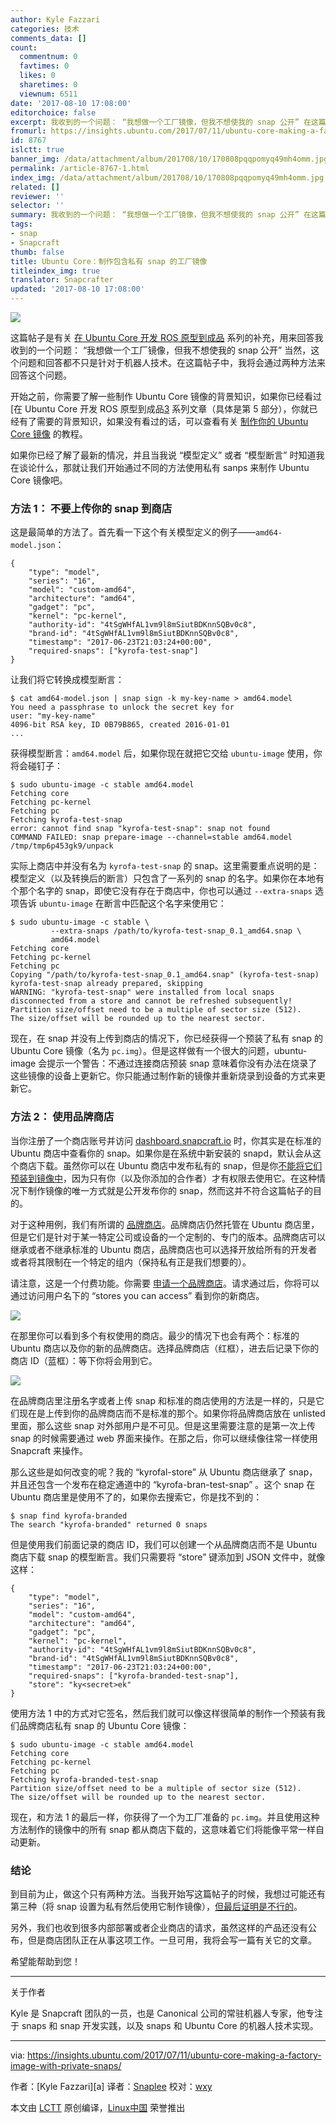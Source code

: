 ```yaml
---
author: Kyle Fazzari
categories: 技术
comments_data: []
count:
  commentnum: 0
  favtimes: 0
  likes: 0
  sharetimes: 0
  viewnum: 6511
date: '2017-08-10 17:08:00'
editorchoice: false
excerpt: 我收到的一个问题： “我想做一个工厂镜像，但我不想使我的 snap 公开” 在这篇帖子中，我将会通过两种方法来回答这个问题。
fromurl: https://insights.ubuntu.com/2017/07/11/ubuntu-core-making-a-factory-image-with-private-snaps/
id: 8767
islctt: true
banner_img: /data/attachment/album/201708/10/170808pqqpomyq49mh4omm.jpg
permalink: /article-8767-1.html
index_img: /data/attachment/album/201708/10/170808pqqpomyq49mh4omm.jpg.thumb.jpg
related: []
reviewer: ''
selector: ''
summary: 我收到的一个问题： “我想做一个工厂镜像，但我不想使我的 snap 公开” 在这篇帖子中，我将会通过两种方法来回答这个问题。
tags:
- snap
- Snapcraft
thumb: false
title: Ubuntu Core：制作包含私有 snap 的工厂镜像
titleindex_img: true
translator: Snapcrafter
updated: '2017-08-10 17:08:00'
---
```


![](/data/attachment/album/201708/10/170808pqqpomyq49mh4omm.jpg)


这篇帖子是有关 [在 Ubuntu Core 开发 ROS 原型到成品](https://insights.ubuntu.com/2017/04/06/from-ros-prototype-to-production-on-ubuntu-core/) 系列的补充，用来回答我收到的一个问题： “我想做一个工厂镜像，但我不想使我的 snap 公开” 当然，这个问题和回答都不只是针对于机器人技术。在这篇帖子中，我将会通过两种方法来回答这个问题。


开始之前，你需要了解一些制作 Ubuntu Core 镜像的背景知识，如果你已经看过 [在 Ubuntu Core 开发 ROS 原型到成品[3](https://insights.ubuntu.com/2017/04/06/from-ros-prototype-to-production-on-ubuntu-core/) 系列文章（具体是第 5 部分），你就已经有了需要的背景知识，如果没有看过的话，可以查看有关 [制作你的 Ubuntu Core 镜像](https://tutorials.ubuntu.com/tutorial/create-your-own-core-image) 的教程。


如果你已经了解了最新的情况，并且当我说 “模型定义” 或者 “模型断言” 时知道我在谈论什么，那就让我们开始通过不同的方法使用私有 sanps 来制作 Ubuntu Core 镜像吧。


### 方法 1： 不要上传你的 snap 到商店


这是最简单的方法了。首先看一下这个有关模型定义的例子——`amd64-model.json`：



```
{
    "type": "model",
    "series": "16",
    "model": "custom-amd64",
    "architecture": "amd64",
    "gadget": "pc",
    "kernel": "pc-kernel",
    "authority-id": "4tSgWHfAL1vm9l8mSiutBDKnnSQBv0c8",
    "brand-id": "4tSgWHfAL1vm9l8mSiutBDKnnSQBv0c8",
    "timestamp": "2017-06-23T21:03:24+00:00",
    "required-snaps": ["kyrofa-test-snap"]
}

```

让我们将它转换成模型断言：



```
$ cat amd64-model.json | snap sign -k my-key-name > amd64.model
You need a passphrase to unlock the secret key for
user: "my-key-name"
4096-bit RSA key, ID 0B79B865, created 2016-01-01
...

```

获得模型断言：`amd64.model` 后，如果你现在就把它交给 `ubuntu-image` 使用，你将会碰钉子：



```
$ sudo ubuntu-image -c stable amd64.model 
Fetching core
Fetching pc-kernel
Fetching pc
Fetching kyrofa-test-snap
error: cannot find snap "kyrofa-test-snap": snap not found
COMMAND FAILED: snap prepare-image --channel=stable amd64.model /tmp/tmp6p453gk9/unpack

```

实际上商店中并没有名为 `kyrofa-test-snap` 的 snap。这里需要重点说明的是：模型定义（以及转换后的断言）只包含了一系列的 snap 的名字。如果你在本地有个那个名字的 snap，即使它没有存在于商店中，你也可以通过 `--extra-snaps` 选项告诉 `ubuntu-image` 在断言中匹配这个名字来使用它：



```
$ sudo ubuntu-image -c stable \
         --extra-snaps /path/to/kyrofa-test-snap_0.1_amd64.snap \
         amd64.model
Fetching core
Fetching pc-kernel
Fetching pc
Copying "/path/to/kyrofa-test-snap_0.1_amd64.snap" (kyrofa-test-snap)
kyrofa-test-snap already prepared, skipping
WARNING: "kyrofa-test-snap" were installed from local snaps
disconnected from a store and cannot be refreshed subsequently!
Partition size/offset need to be a multiple of sector size (512).
The size/offset will be rounded up to the nearest sector.

```

现在，在 snap 并没有上传到商店的情况下，你已经获得一个预装了私有 snap 的 Ubuntu Core 镜像（名为 `pc.img`）。但是这样做有一个很大的问题，ubuntu-image 会提示一个警告：不通过连接商店预装 snap 意味着你没有办法在烧录了这些镜像的设备上更新它。你只能通过制作新的镜像并重新烧录到设备的方式来更新它。


### 方法 2： 使用品牌商店


当你注册了一个商店账号并访问 [dashboard.snapcraft.io](https://dashboard.snapcraft.io/dev/snaps/) 时，你其实是在标准的 Ubuntu 商店中查看你的 snap。如果你是在系统中新安装的 snapd，默认会从这个商店下载。虽然你可以在 Ubuntu 商店中发布私有的 snap，但是你[不能将它们预装到镜像中](https://forum.snapcraft.io/t/unable-to-create-an-image-that-uses-private-snaps)，因为只有你（以及你添加的合作者）才有权限去使用它。在这种情况下制作镜像的唯一方式就是公开发布你的 snap，然而这并不符合这篇帖子的目的。


对于这种用例，我们有所谓的 [品牌商店](https://docs.ubuntu.com/core/en/build-store/index?_ga=2.103787520.1269328701.1501772209-778441655.1499262639)。品牌商店仍然托管在 Ubuntu 商店里，但是它们是针对于某一特定公司或设备的一个定制的、专门的版本。品牌商店可以继承或者不继承标准的 Ubuntu 商店，品牌商店也可以选择开放给所有的开发者或者将其限制在一个特定的组内（保持私有正是我们想要的）。


请注意，这是一个付费功能。你需要 [申请一个品牌商店](https://docs.ubuntu.com/core/en/build-store/create)。请求通过后，你将可以通过访问用户名下的 “stores you can access” 看到你的新商店。


![](/data/attachment/album/201708/10/170811uqrqwqqqqbodqwwq.jpg)


在那里你可以看到多个有权使用的商店。最少的情况下也会有两个：标准的 Ubuntu 商店以及你的新的品牌商店。选择品牌商店（红框），进去后记录下你的商店 ID（蓝框）：等下你将会用到它。


![](/data/attachment/album/201708/10/170813id8j2bbxeaiixea5.png)


在品牌商店里注册名字或者上传 snap 和标准的商店使用的方法是一样的，只是它们现在是上传到你的品牌商店而不是标准的那个。如果你将品牌商店放在 unlisted 里面，那么这些 snap 对外部用户是不可见。但是这里需要注意的是第一次上传 snap 的时候需要通过 web 界面来操作。在那之后，你可以继续像往常一样使用 Snapcraft 来操作。


那么这些是如何改变的呢？我的 “kyrofal-store” 从 Ubuntu 商店继承了 snap，并且还包含一个发布在稳定通道中的 “kyrofa-bran-test-snap” 。这个 snap 在 Ubuntu 商店里是使用不了的，如果你去搜索它，你是找不到的：



```
$ snap find kyrofa-branded
The search "kyrofa-branded" returned 0 snaps

```

但是使用我们前面记录的商店 ID，我们可以创建一个从品牌商店而不是 Ubuntu 商店下载 snap 的模型断言。我们只需要将 “store” 键添加到 JSON 文件中，就像这样：



```
{
    "type": "model",
    "series": "16",
    "model": "custom-amd64",
    "architecture": "amd64",
    "gadget": "pc",
    "kernel": "pc-kernel",
    "authority-id": "4tSgWHfAL1vm9l8mSiutBDKnnSQBv0c8",
    "brand-id": "4tSgWHfAL1vm9l8mSiutBDKnnSQBv0c8",
    "timestamp": "2017-06-23T21:03:24+00:00",
    "required-snaps": ["kyrofa-branded-test-snap"],
    "store": "ky<secret>ek"
}

```

使用方法 1 中的方式对它签名，然后我们就可以像这样很简单的制作一个预装有我们品牌商店私有 snap 的 Ubuntu Core 镜像：



```
$ sudo ubuntu-image -c stable amd64.model
Fetching core
Fetching pc-kernel
Fetching pc
Fetching kyrofa-branded-test-snap
Partition size/offset need to be a multiple of sector size (512).
The size/offset will be rounded up to the nearest sector.

```

现在，和方法 1 的最后一样，你获得了一个为工厂准备的 `pc.img`。并且使用这种方法制作的镜像中的所有 snap 都从商店下载的，这意味着它们将能像平常一样自动更新。


### 结论


到目前为止，做这个只有两种方法。当我开始写这篇帖子的时候，我想过可能还有第三种（将 snap 设置为私有然后使用它制作镜像），[但最后证明是不行的](https://forum.snapcraft.io/t/unable-to-create-an-image-that-uses-private-snaps/1115)。


另外，我们也收到很多内部部署或者企业商店的请求，虽然这样的产品还没有公布，但是商店团队正在从事这项工作。一旦可用，我将会写一篇有关它的文章。


希望能帮助到您！




---


关于作者


Kyle 是 Snapcraft 团队的一员，也是 Canonical 公司的常驻机器人专家，他专注于 snaps 和 snap 开发实践，以及 snaps 和 Ubuntu Core 的机器人技术实现。




---


via: <https://insights.ubuntu.com/2017/07/11/ubuntu-core-making-a-factory-image-with-private-snaps/>


作者：[Kyle Fazzari][a] 译者：[Snaplee](https://github.com/Snaplee) 校对：[wxy](https://github.com/wxy)


本文由 [LCTT](https://github.com/LCTT/TranslateProject) 原创编译，[Linux中国](https://linux.cn/) 荣誉推出